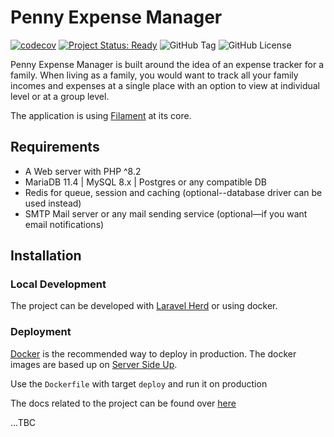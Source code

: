 # Penny Expense Manager

[![codecov](https://codecov.io/gh/chinmaypurav/penny-expense-manager/graph/badge.svg?token=BCAIVTA3GY)](https://codecov.io/gh/chinmaypurav/penny-expense-manager)
[![Project Status: Ready](https://img.shields.io/badge/Project%20Status-Ready-green.svg)](https://github.com/chinmaypurav/penny-expense-manager)
![GitHub Tag](https://img.shields.io/github/v/tag/chinmaypurav/penny-expense-manager)
![GitHub License](https://img.shields.io/github/license/chinmaypurav/penny-expense-manager)

Penny Expense Manager is built around the idea of an expense tracker for a family.
When living as a family,
you would want
to track all your family incomes and expenses at a single place with an option
to view at individual level or at a group level.

The application is using [Filament](https://filamentphp.com/) at its core.

## Requirements

- A Web server with PHP ^8.2
- MariaDB 11.4 | MySQL 8.x | Postgres or any compatible DB
- Redis for queue, session and caching (optional--database driver can be used instead)
- SMTP Mail server or any mail sending service (optional—if you want email notifications)

## Installation

### Local Development

The project can be developed with [Laravel Herd](https://herd.laravel.com/) or using docker.


### Deployment

[Docker](https://docs.docker.com/get-docker/) is the recommended way to deploy in production.
The docker images are based up on [Server Side Up](https://serversideup.net/open-source/docker-php/docs).

Use the `Dockerfile` with target `deploy` and run it on production

The docs related to the project can be found over [here](https://chinmaypurav.github.io/penny-expense-manager/application-overview.html)

...TBC
